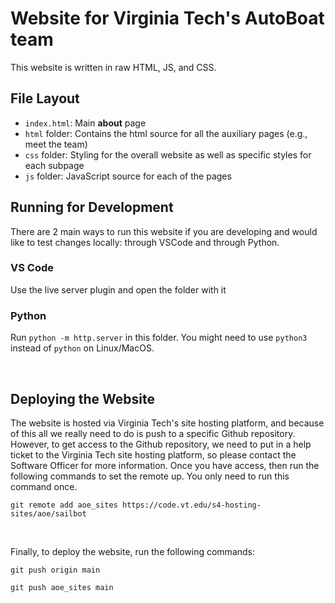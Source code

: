 # Website for Virginia Tech's AutoBoat team

This website is written in raw HTML, JS, and CSS.

## File Layout

-   `index.html`: Main **about** page
-   `html` folder: Contains the html source for all the auxiliary pages (e.g., meet the team)
-   `css` folder: Styling for the overall website as well as specific styles for each subpage
-   `js` folder: JavaScript source for each of the pages

## Running for Development

There are 2 main ways to run this website if you are developing and would like to test changes locally: through VSCode and through Python.

### VS Code

Use the live server plugin and open the folder with it

### Python

Run `python -m http.server` in this folder. You might need to use `python3` instead of `python` on Linux/MacOS.


<br>


## Deploying the Website

The website is hosted via Virginia Tech's site hosting platform, and because of this all we really need to do is push to a specific Github repository. However, to get access to the Github repository, we need to put in a help ticket to the Virginia Tech site hosting platform, so please contact the Software Officer for more information. Once you have access, then run the following commands to set the remote up. You only need to run this command once.

```git remote add aoe_sites https://code.vt.edu/s4-hosting-sites/aoe/sailbot```


<br>


Finally, to deploy the website, run the following commands:

```git push origin main```

```git push aoe_sites main```



